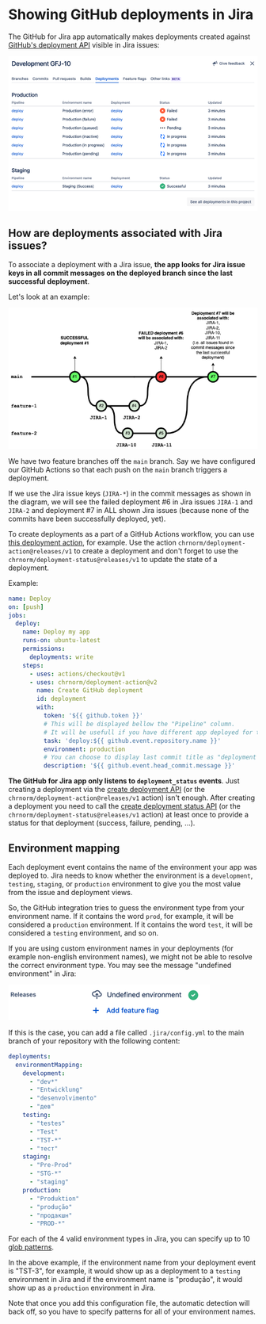 # Showing GitHub deployments in Jira

The GitHub for Jira app automatically makes deployments created against [GitHub's deployment API](https://docs.github.com/en/rest/reference/repos#deployments) visible in Jira issues:

![Deployments in Jira](./images/deployments-in-jira.png)

## How are deployments associated with Jira issues?

To associate a deployment with a Jira issue, **the app looks for Jira issue keys in all commit messages on the deployed branch since the last successful deployment**.

Let's look at an example:

![Builds are associated by putting Jira issue keys into commit messages](./images/associating-deployments.png)

We have two feature branches off the `main` branch. Say we have configured our GitHub Actions so that each push on the `main` branch triggers a deployment. 

If we use the Jira issue keys (`JIRA-*`) in the commit messages as shown in the diagram, we will see the failed deployment #6 in Jira issues `JIRA-1` and `JIRA-2` and deployment #7 in ALL shown Jira issues (because none of the commits have been successfully deployed, yet).

To create deployments as a part of a GitHub Actions workflow, you can use [this deployment action](https://github.com/chrnorm/deployment-action), for example. Use the action `chrnorm/deployment-action@releases/v1` to create a deployment and don't forget to use the `chrnorm/deployment-status@releases/v1` to update the state of a deployment.

Example:

```yaml
name: Deploy
on: [push]
jobs:
  deploy:
    name: Deploy my app
    runs-on: ubuntu-latest
    permissions:
      deployments: write
    steps:
      - uses: actions/checkout@v1
      - uses: chrnorm/deployment-action@v2
        name: Create GitHub deployment
        id: deployment
        with:
          token: '${{ github.token }}'
          # This will be displayed bellow the "Pipeline" column.
          # It will be usefull if you have different app deployed for the same Jira issue
          task: 'deploy:${{ github.event.repository.name }}'
          environment: production
          # You can choose to display last commit title as "deployment description"
          description: '${{ github.event.head_commit.message }}'
```

**The GitHub for Jira app only listens to `deployment_status` events**. Just creating a deployment via the [create deployment API](https://docs.github.com/en/rest/reference/repos#create-a-deployment) (or the `chrnorm/deployment-action@releases/v1` action) isn't enough. After creating a deployment you need to call the [create deployment status API](https://docs.github.com/en/rest/reference/repos#create-a-deployment-status) (or the `chrnorm/deployment-status@releases/v1` action) at least once to provide a status for that deployment (success, failure, pending, ...).


## Environment mapping

Each deployment event contains the name of the environment your app was deployed to. Jira needs to know whether the environment is a `development`, `testing`, `staging`, or `production` environment to give you the most value from the issue and deployment views.

So, the GitHub integration tries to guess the environment type from your environment name. If it contains the word `prod`, for example, it will be considered a `production` environment. If it contains the word `test`, it will be considered a `testing` environment, and so on.

If you are using custom environment names in your deployments (for example non-english environment names), we might not be able to resolve the correct environment type. You may see the message "undefined environment" in Jira:

![Undefined environment in the Jira issue view](undefined-environment.png)

If this is the case, you can add a file called `.jira/config.yml` to the main branch of your repository with the following content:

```yaml
deployments:
  environmentMapping:
    development:
      - "dev*"
      - "Entwicklung"
      - "desenvolvimento"
      - "дев"
    testing:
      - "testes"
      - "Test"
      - "TST-*"
      - "тест"
    staging:
      - "Pre-Prod"
      - "STG-*"
      - "staging"
    production:
      - "Produktion"
      - "produção"
      - "продакшн"
      - "PROD-*"
```

For each of the 4 valid environment types in Jira, you can specify up to 10 [glob patterns](https://en.wikipedia.org/wiki/Glob_(programming)).

In the above example, if the environment name from your deployment event is "TST-3", for example, it would show up as a deployment to a `testing` environment in Jira and if the environment name is "produção", it would show up as a `production` environment in Jira.

Note that once you add this configuration file, the automatic detection will back off, so you have to specify patterns for all of your environment names.
